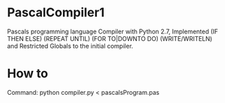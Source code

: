 # PascalCompiler1
Pascals programming language Compiler with Python 2.7, Implemented (IF THEN ELSE) (REPEAT UNTIL) (FOR TO|DOWNTO DO) (WRITE/WRITELN) and Restricted Globals to the initial compiler. 
# How to
Command: python compiler.py < pascalsProgram.pas
